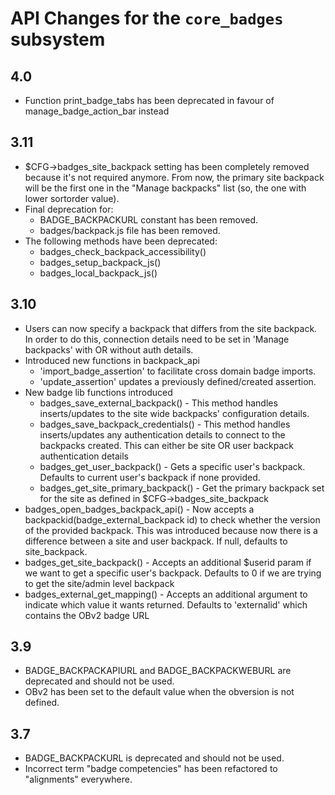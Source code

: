 # API Changes for the `core_badges` subsystem

## 4.0

- Function print_badge_tabs has been deprecated in favour of manage_badge_action_bar instead

## 3.11

- $CFG->badges_site_backpack setting has been completely removed because it's not required anymore. From now, the primary
site backpack will be the first one in the "Manage backpacks" list (so, the one with lower sortorder value).
- Final deprecation for:
  - BADGE_BACKPACKURL constant has been removed.
  - badges/backpack.js file has been removed.
- The following methods have been deprecated:
  - badges_check_backpack_accessibility()
  - badges_setup_backpack_js()
  - badges_local_backpack_js()

## 3.10

- Users can now specify a backpack that differs from the site backpack. In order to do this, connection details need to
be set in 'Manage backpacks' with OR without auth details.
- Introduced new functions in backpack_api
  - 'import_badge_assertion' to facilitate cross domain badge imports.
  - 'update_assertion' updates a previously defined/created assertion.
- New badge lib functions introduced
  - badges_save_external_backpack() - This method handles inserts/updates to the site wide backpacks' configuration details.
  - badges_save_backpack_credentials() - This method handles inserts/updates any authentication details to connect to the backpacks created. This can either be site OR user backpack authentication details
  - badges_get_user_backpack() - Gets a specific user's backpack. Defaults to current user's backpack if none provided.
  - badges_get_site_primary_backpack() - Get the primary backpack set for the site as defined in $CFG->badges_site_backpack
- badges_open_badges_backpack_api() - Now accepts a backpackid(badge_external_backpack id) to check whether the version of the provided backpack.
  This was introduced because now there is a difference between a site and user backpack. If null, defaults to site_backpack.
- badges_get_site_backpack() - Accepts an additional $userid param if we want to get a specific user's backpack. Defaults to 0 if we are trying to get the site/admin level backpack
- badges_external_get_mapping() - Accepts an additional argument to indicate which value it wants returned. Defaults to 'externalid' which contains the OBv2 badge URL

## 3.9

- BADGE_BACKPACKAPIURL and BADGE_BACKPACKWEBURL are deprecated and should not be used.
- OBv2 has been set to the default value when the obversion is not defined.

## 3.7

- BADGE_BACKPACKURL is deprecated and should not be used.
- Incorrect term "badge competencies" has been refactored to "alignments" everywhere.

